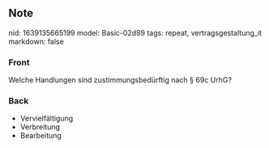 ## Note
nid: 1639135665199
model: Basic-02d89
tags: repeat, vertragsgestaltung_it
markdown: false

### Front
Welche Handlungen sind zustimmungsbedürftig nach § 69c UrhG?

### Back
<ul><li>Vervielfältigung</li><li>Verbreitung</li><li>Bearbeitung</li></ul>
